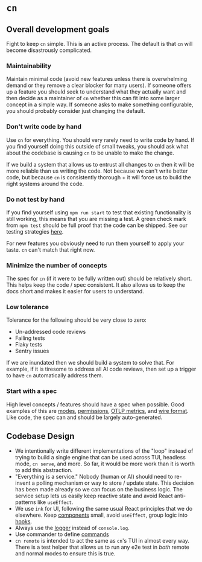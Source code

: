 # `cn`

## Overall development goals

Fight to keep `cn` simple. This is an active process. The default is that `cn` will become disastrously complicated.

### Maintainability

Maintain minimal code (avoid new features unless there is overwhelming demand or they remove a clear blocker for many users). If someone offers up a feature you should seek to understand what they actually want and then decide as a maintainer of `cn` whether this can fit into some larger concept in a simple way. If someone asks to make something configurable, you should probably consider just changing the default.

### Don't write code by hand

Use `cn` for everything. You should very rarely need to write code by hand. If you find yourself doing this outside of small tweaks, you should ask what about the codebase is causing `cn` to be unable to make the change.

If we build a system that allows us to entrust all changes to `cn` then it will be more reliable than us writing the code. Not because we can't write better code, but because `cn` is consistently thorough + it will force us to build the right systems around the code.

### Do not test by hand

If you find yourself using `npm run start` to test that existing functionality is still working, this means that you are missing a test. A green check mark from `npm test` should be full proof that the code can be shipped. See our testing strategies [here](./testing-strategies.md).

For new features you obviously need to run them yourself to apply your taste. `cn` can't match that right now.

### Minimize the number of concepts

The spec for `cn` (if it were to be fully written out) should be relatively short. This helps keep the code / spec consistent. It also allows us to keep the docs short and makes it easier for users to understand.

### Low tolerance

Tolerance for the following should be very close to zero:

- Un-addressed code reviews
- Failing tests
- Flaky tests
- Sentry issues

If we are inundated then we should build a system to solve that. For example, if it is tiresome to address all AI code reviews, then set up a trigger to have `cn` automatically address them.

### Start with a spec

High level concepts / features should have a spec when possible. Good examples of this are [modes](./modes.md), [permissions](./permissions.md), [OTLP metrics](./otlp-metrics.md), and [wire format](./wire-format.md). Like code, the spec can and should be largely auto-generated.

## Codebase Design

- We intentionally write different implementations of the "loop" instead of trying to build a single engine that can be used across TUI, headless mode, `cn serve`, and more. So far, it would be more work than it is worth to add this abstraction.
- "Everything is a service." Nobody (human or AI) should need to re-invent a polling mechanism or way to store / update state. This decision has been made already so we can focus on the business logic. The service setup lets us easily keep reactive state and avoid React anti-patterns like `useEffect`.
- We use `ink` for UI, following the same usual React principles that we do elsewhere. Keep [components](../src/ui/components/) small, avoid `useEffect`, group logic into [hooks](../src/hooks).
- Always use the [logger](../src/util/logger.ts) instead of `console.log`.
- Use commander to define [commands](../src/commands/BaseCommandOptions.ts)
- `cn remote` is intended to act the same as `cn`'s TUI in almost every way. There is a test helper that allows us to run any e2e test in _both_ remote and normal modes to ensure this is true.
